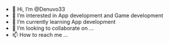- 👋 Hi, I’m @Denuvo33
- 👀 I’m interested in App development and Game development
- 🌱 I’m currently learning App development
- 💞️ I’m looking to collaborate on ...
- 📫 How to reach me ...

<!---
Denuvo33/Denuvo33 is a ✨ special ✨ repository because its `README.md` (this file) appears on your GitHub profile.
You can click the Preview link to take a look at your changes.
--->

